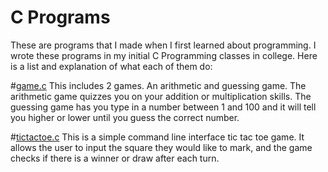 # C Programs
These are programs that I made when I first learned about programming. I wrote these programs in my initial C Programming classes in college. Here is a list and explanation of what each of them do:

#[game.c](https://github.com/dreamwork801/cprograms/blob/master/game.c)
This includes 2 games. An arithmetic and guessing game. The arithmetic game quizzes you on your addition or multiplication skills. The guessing game has you type in a number between 1 and 100 and it will tell you higher or lower until you guess the correct number.

#[tictactoe.c](https://github.com/dreamwork801/cprograms/blob/master/tictactoe.c)
This is a simple command line interface tic tac toe game. It allows the user to input the square they would like to mark, and the game checks if there is a winner or draw after each turn.
